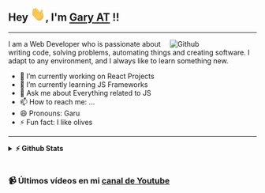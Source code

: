 ## Hey <img src="https://raw.githubusercontent.com/parth-27/parth-27/master/Hi.gif" width="30px">, I'm [Gary AT](https://github.com/garu2) !!

</h2>

<hr/>
<img width="35%" align="right" alt="Github" src="https://user-images.githubusercontent.com/48678280/88862734-4903af80-d201-11ea-968b-9c939d88a37c.gif" />

I am a Web Developer who is passionate about writing code, solving problems, automating things and creating software. I adapt to any environment, and I always like to learn something new.
- 🔭 I’m currently working on React Projects
- 🌱 I’m currently learning JS Frameworks
- 💬 Ask me about Everything related to JS
- 📫 How to reach me: ...
- 😄 Pronouns: Garu
- ⚡ Fun fact: I like olives
<hr/>

<details>	
  <summary><b>⚡ Github Stats</b></summary>

  <br />
  <img height="180em" src="https://github-readme-stats.vercel.app/api?username=garu2&show_icons=true&hide_border=true&&count_private=true&include_all_commits=true" />
  <img height="180em" src="https://github-readme-stats.vercel.app/api/top-langs/?username=garu2&exclude_repo=KNN-Image-Classification&show_icons=true&hide_border=true&layout=compact&langs_count=8"/>
</details>
<br/>

### 📹 Últimos vídeos en mi [canal de Youtube](https://www.youtube.com/channel/UC1RSlIlxEmpuN6PUplzXpNw?sub_confirmation=1)

